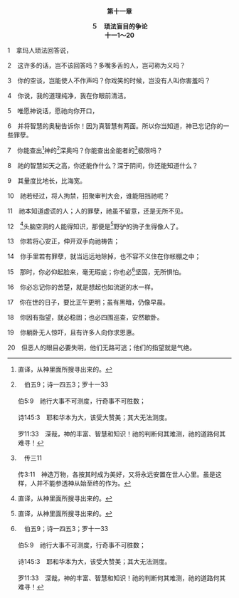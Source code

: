 <p style="text-align:center;font-weight:bold;">第十一章</p>

<p style="text-align:center;font-weight:bold;">５　琐法盲目的争论<br>十一1～20</p>

1　拿玛人琐法回答说，

2　这许多的话，岂不该回答吗？多嘴多舌的人，岂可称为义吗？

3　你的空谈，岂能使人不作声吗？你戏笑的时候，岂没有人叫你害羞吗？

4　你说，我的道理纯净，我在你眼前清洁。

5　唯愿神说话，愿祂向你开口，

6　并将智慧的奥秘告诉你！因为真智慧有两面。所以你当知道，神已忘记你的一些罪孽。

7　你能查出[^1]神的[^a]深奥吗？你能查出全能者的[^b]极限吗？

[^1]:直译，从神里面所搜寻出来的。

[^a]:　伯五9；诗一四五3；罗十一33<br><br>伯5:9　祂行大事不可测度，行奇事不可胜数；<br><br>诗145:3　耶和华本为大，该受大赞美；其大无法测度。<br><br>罗11:33　深哉，神的丰富、智慧和知识！祂的判断何其难测，祂的道路何其难寻！

[^b]:　传三11<br><br>传3:11　神造万物，各按其时成为美好，又将永远安置在世人心里。虽是这样，人并不能参透神从始至终的作为。

8　祂的智慧如天之高，你还能作什么？深于阴间，你还能知道什么？

9　其量度比地长，比海宽。

10　祂若经过，将人拘禁，招聚审判大会，谁能阻挡祂呢？

11　祂本知道虚谎的人；人的罪孽，祂虽不留意，还是无所不见。

12　[^1]头脑空洞的人能得知识，那便是[^1]野驴的驹子生得像人了。

[^1]:这必定不是交通或慈爱的话。琐法说约伯是一个头脑空洞，完全缺乏知识的人，他甚至把约伯比作野驴的驹子。难怪约伯责怪他的朋友没有向他显示慈爱。<br><br>琐法对于人在神面前地位的了解，完全是盲瞎的，他的辩论完全是根据人在道德范围内天然的观念，对人之于神该是什么，并没有任何神圣启示的亮光。

13　你若将心安正，伸开双手向祂祷告；

14　你手里若有罪孽，就当远远地除掉，也不容不义住在你帐棚之中；

15　那时，你必仰起脸来，毫无瑕疵；你也必[^a]坚固，无所惧怕。

[^a]:　约壹三21<br><br>约壹3:21　亲爱的，我们的心若不责备我们，我们就可以向神坦然无惧了；

16　你必忘记你的苦楚，就是想起也如流逝的水一样。

17　你在世的日子，要比正午更明；虽有黑暗，仍像早晨。

18　你因有指望，就必稳固；也必四围巡查，安然歇卧。

19　你躺卧无人惊吓，且有许多人向你求恩惠。

20　但恶人的眼目必要失明，他们无路可逃；他们的指望就是气绝。
